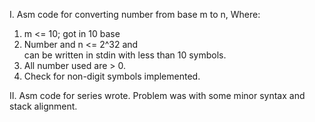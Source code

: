 I. Asm code for converting number from base m to n,
Where:
1) m <= 10; got in 10 base
2) Number and n <= 2^32 and\
can be written in stdin with less than 10 symbols.
3) All number used are > 0.
4) Check for non-digit symbols implemented.




II. Asm code for series wrote. Problem was with some minor syntax and stack alignment.
